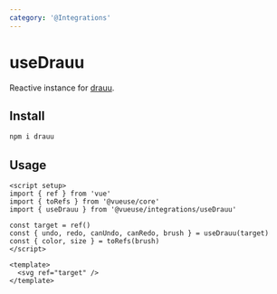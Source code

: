 ```yaml
---
category: '@Integrations'
---
```


# useDrauu

Reactive instance for [drauu](https://github.com/antfu/drauu).

## Install

```bash
npm i drauu
```

## Usage

```vue
<script setup>
import { ref } from 'vue'
import { toRefs } from '@vueuse/core'
import { useDrauu } from '@vueuse/integrations/useDrauu'

const target = ref()
const { undo, redo, canUndo, canRedo, brush } = useDrauu(target)
const { color, size } = toRefs(brush)
</script>

<template>
  <svg ref="target" />
</template>
```

